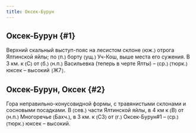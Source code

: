 ```yaml
---
title: Оксек-Бурун
---
```

## Оксек-Бурун {#1}

Верхний скальный выступ-пояс на лесистом склоне ⦅юж.⦆ отрога Ялтинской яйлы; по ⦅п.⦆ борту ⦅ущ.⦆ Уч-Кош, выше места его сужения. В 3 км. к ⦅С⦆ от ⦅б.⦆ ⦅н.п.⦆ Васильевка (теперь в черте Ялты) – ⦅ср.⦆ ⦅тюрк.⦆ юксек – высокий ⦃Ж7⦄.

## Оксек-Бурун, Оксек {#2}

Гора неправильно-конусовидной формы, с травянистыми склонами и сосновыми посадками. В ⦅сев.⦆ части Ялтинской яйлы, в 4 км к ⦅В⦆ от ⦅н.п.⦆ Многоречье ⦅Бахч.⦆, в 3 км. к ⦅СЗ⦆ от ⦅г.⦆ Оксек-Бурун#1 – ⦅ср.⦆ ⦅тюрк.⦆ юксек – высокий.
